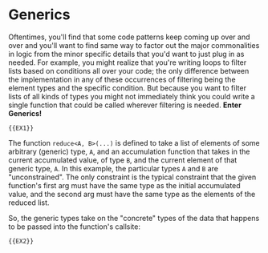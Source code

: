 # Generics

Oftentimes, you'll find that some code patterns keep coming up over and over and you'll want to find same way to factor
out the major commonalities in logic from the minor specific details that you'd want to just plug in as needed. For
example, you might realize that you're writing loops to filter lists based on conditions all over your code; the only
difference between the implementation in any of these occurrences of filtering being the element types and the specific
condition. But because you want to filter lists of all kinds of types you might not immediately think you could write a
single function that could be called wherever filtering is needed. __Enter Generics!__

```
{{EX1}}
```

The function `reduce<A, B>(...)` is defined to take a list of elements of some arbitrary (generic) type, `A`, and an 
accumulation function that takes in the current accumulated value, of type `B`, and the current element of that generic
type, `A`. In this example, the particular types `A` and `B` are "unconstrained". The only constraint is the typical 
constraint that the given function's first arg must have the same type as the initial accumulated value, and the second
arg must have the same type as the elements of the reduced list.

So, the generic types take on the "concrete" types of the data that happens to be passed into the function's callsite:

```
{{EX2}}
```